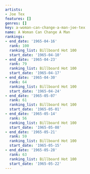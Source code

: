 ```yaml
---
artists:
- Joe Tex
features: []
genres: []
key: a-woman-can-change-a-man-joe-tex
name: A Woman Can Change A Man
rankings:
- end_date: '1965-04-16'
  rank: 100
  ranking_list: Billboard Hot 100
  start_date: '1965-04-10'
- end_date: '1965-04-23'
  rank: 79
  ranking_list: Billboard Hot 100
  start_date: '1965-04-17'
- end_date: '1965-04-30'
  rank: 64
  ranking_list: Billboard Hot 100
  start_date: '1965-04-24'
- end_date: '1965-05-07'
  rank: 61
  ranking_list: Billboard Hot 100
  start_date: '1965-05-01'
- end_date: '1965-05-14'
  rank: 56
  ranking_list: Billboard Hot 100
  start_date: '1965-05-08'
- end_date: '1965-05-21'
  rank: 59
  ranking_list: Billboard Hot 100
  start_date: '1965-05-15'
- end_date: '1965-05-28'
  rank: 63
  ranking_list: Billboard Hot 100
  start_date: '1965-05-22'
---
```



